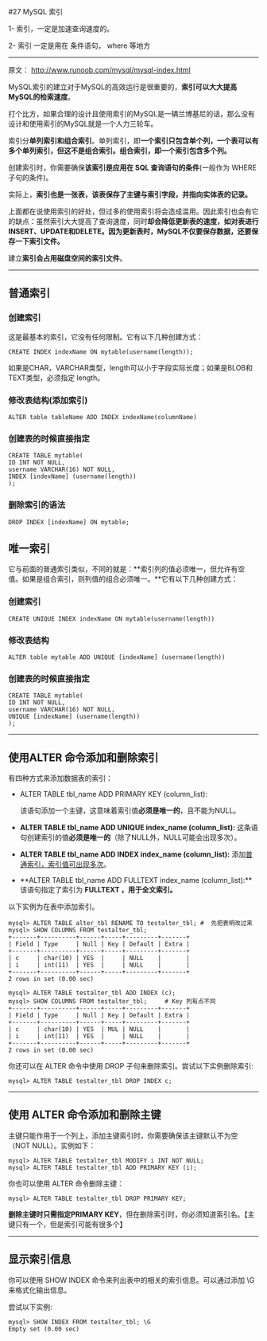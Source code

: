 #27 MySQL 索引

1- 索引，一定是加速查询速度的。

2- 索引 一定是用在 条件语句， where 等地方





------

原文： http://www.runoob.com/mysql/mysql-index.html

MySQL索引的建立对于MySQL的高效运行是很重要的，**索引可以大大提高MySQL的检索速度**。

打个比方，如果合理的设计且使用索引的MySQL是一辆兰博基尼的话，那么没有设计和使用索引的MySQL就是一个人力三轮车。

索引分**单列索引和组合索引**。单列索引，即**一个索引只包含单个列，一个表可以有多个单列索引，但这不是组合索引。组合索引，即一个索引包含多个列。**

创建索引时，你需要确保**该索引是应用在	SQL 查询语句的条件**(一般作为 WHERE 子句的条件)。

实际上，**索引也是一张表，该表保存了主键与索引字段，并指向实体表的记录。**

上面都在说使用索引的好处，但过多的使用索引将会造成滥用。因此索引也会有它的缺点：虽然索引大大提高了查询速度，同时**却会降低更新表的速度，如对表进行INSERT、UPDATE和DELETE。因为更新表时，MySQL不仅要保存数据，还要保存一下索引文件。**

建立**索引会占用磁盘空间的索引文件**。

------

## 普通索引

### 创建索引

这是最基本的索引，它没有任何限制。它有以下几种创建方式：

```mysql
CREATE INDEX indexName ON mytable(username(length)); 
```

如果是CHAR，VARCHAR类型，length可以小于字段实际长度；如果是BLOB和TEXT类型，必须指定 length。

### 修改表结构(添加索引)

```Mysql
ALTER table tableName ADD INDEX indexName(columnName)
```



### 创建表的时候直接指定

```Mysql
CREATE TABLE mytable(   
ID INT NOT NULL,    
username VARCHAR(16) NOT NULL,   
INDEX [indexName] (username(length))   
);  
```

### 删除索引的语法

```Mysql
DROP INDEX [indexName] ON mytable; 
```

## 唯一索引

它与前面的普通索引类似，不同的就是：**索引列的值必须唯一，但允许有空值。如果是组合索引，则列值的组合必须唯一。**它有以下几种创建方式：

### 创建索引

```Mysql
CREATE UNIQUE INDEX indexName ON mytable(username(length)) 
```

### 修改表结构

```Mysql
ALTER table mytable ADD UNIQUE [indexName] (username(length))
```

### 创建表的时候直接指定

```Mysql
CREATE TABLE mytable(  
ID INT NOT NULL,    
username VARCHAR(16) NOT NULL,   
UNIQUE [indexName] (username(length))   
);  
```

------

## 使用ALTER 命令添加和删除索引

有四种方式来添加数据表的索引：

- ALTER TABLE tbl_name ADD PRIMARY KEY (column_list): 

  该语句添加一个主键，这意味着索引值**必须是唯一的**，且不能为NULL。

- **ALTER TABLE tbl_name ADD UNIQUE index_name (column_list):** 这条语句创建索引的值**必须是唯一的**（除了NULL外，NULL可能会出现多次）。

- **ALTER TABLE tbl_name ADD INDEX index_name (column_list):** 添加<u>普通索引，索引值可出现多次</u>。

- **ALTER TABLE tbl_name ADD FULLTEXT index_name (column_list):**该语句指定了索引为 **FULLTEXT ，用于全文索引。**

以下实例为在表中添加索引。

```Mysql
mysql> ALTER TABLE alter_tbl RENAME TO testalter_tbl; #  先把表明改过来
mysql> SHOW COLUMNS FROM testalter_tbl;
+-------+----------+------+-----+---------+-------+
| Field | Type     | Null | Key | Default | Extra |
+-------+----------+------+-----+---------+-------+
| c     | char(10) | YES  |     | NULL    |       |
| i     | int(11)  | YES  |     | NULL    |       |
+-------+----------+------+-----+---------+-------+
2 rows in set (0.00 sec)

mysql> ALTER TABLE testalter_tbl ADD INDEX (c);
mysql> SHOW COLUMNS FROM testalter_tbl;		# Key 列有点不同
+-------+----------+------+-----+---------+-------+
| Field | Type     | Null | Key | Default | Extra |
+-------+----------+------+-----+---------+-------+
| c     | char(10) | YES  | MUL | NULL    |       |
| i     | int(11)  | YES  |     | NULL    |       |
+-------+----------+------+-----+---------+-------+
2 rows in set (0.00 sec)
```

你还可以在 ALTER 命令中使用 DROP 子句来删除索引。尝试以下实例删除索引:

```Mysql
mysql> ALTER TABLE testalter_tbl DROP INDEX c;
```

------

## 使用 ALTER 命令添加和删除主键

主键只能作用于一个列上，添加主键索引时，你需要确保该主键默认不为空（NOT NULL）。实例如下：

```Mysql
mysql> ALTER TABLE testalter_tbl MODIFY i INT NOT NULL;
mysql> ALTER TABLE testalter_tbl ADD PRIMARY KEY (i);
```

你也可以使用 ALTER 命令删除主键：

```Mysql
mysql> ALTER TABLE testalter_tbl DROP PRIMARY KEY;
```

**删除主键时只需指定PRIMARY KEY**，但在删除索引时，你必须知道索引名。【主键只有一个，但是索引可能有很多个】

------

## 显示索引信息

你可以使用 SHOW INDEX 命令来列出表中的相关的索引信息。可以通过添加 \G 来格式化输出信息。

尝试以下实例:

```mysql
mysql> SHOW INDEX FROM testalter_tbl; \G
Empty set (0.00 sec)
```